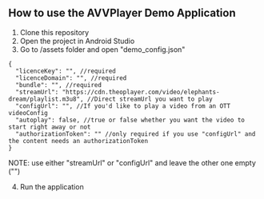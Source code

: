 
## How to use the AVVPlayer Demo Application

1. Clone this repository
2. Open the project in Android Studio
3. Go to /assets folder and open "demo_config.json"


```
{
  "licenceKey": "", //required
  "licenceDomain": "", //required
  "bundle": "", //required
  "streamUrl": "https://cdn.theoplayer.com/video/elephants-dream/playlist.m3u8", //Direct streamUrl you want to play
  "configUrl": "", //If you'd like to play a video from an OTT videoConfig
  "autoplay": false, //true or false whether you want the video to start right away or not
  "authorizationToken": "" //only required if you use "configUrl" and the content needs an authorizationToken
}
```

NOTE: use either "streamUrl" or "configUrl" and leave the other one empty ("")

4. Run the application
